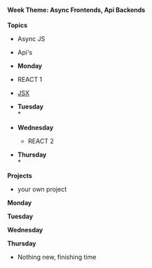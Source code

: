<h4 class="weektheme">Week Theme: Async Frontends, Api Backends</h4>

**Topics**  
  * Async JS  
  * Api's  
  
*  **Monday**  
  * REACT 1   
  * [JSX](https://github.com/jankeLearning/content-md/blob/master/js/10-jsx.md)
  
* **Tuesday**  
  *  

* **Wednesday**  
  * REACT 2   

* **Thursday**  
  *   

  
**Projects**  
  * your own project  

**Monday**  

**Tuesday**  

**Wednesday** 

**Thursday**  
  * Nothing new, finishing time